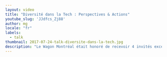 ```yaml
---
layout: video
title: "Diversité dans la Tech : Perspectives & Actions"
youtube_slug: 'JJdfcs_Zj88'
author: mg
locale: "fr"
labels:
  - talk
thumbnail: 2017-07-24-talk-diversite-dans-la-tech.jpg
description: "Le Wagon Montréal était honoré de recevoir 4 invités exceptionnels à son Wagon Talk: Cassie L. Rhéaume, Chloé Freslon, Emma Williams et Ilias Benjelloun, pour une édition spéciale portant sur le thème de la diversité dans la tech."
---
```


